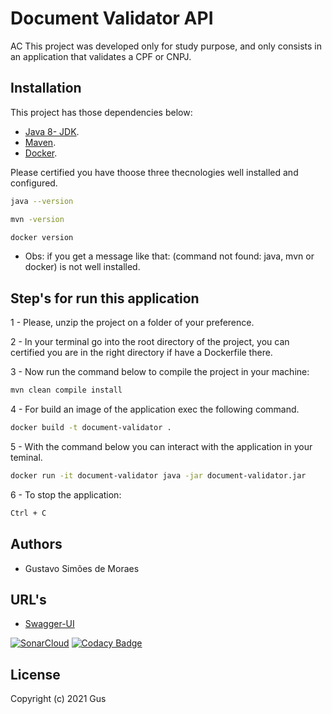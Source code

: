 # Document Validator API
AC
This project was developed only for study purpose, and only consists in an application that validates a CPF or CNPJ.

## Installation
This project has those dependencies below:

- [Java 8- JDK](https://www.oracle.com/technetwork/java/javase/downloads/index.html).
- [Maven](https://maven.apache.org/).
- [Docker](https://docs.docker.com/install/).

Please certified you have thoose three thecnologies well installed and configured.

```bash
java --version

mvn -version

docker version
```
- Obs: if you get a message like that: (command not found: java, mvn or docker) is not well installed.

## Step's for run this application

1 - Please, unzip the project on a folder of your preference.

2 - In your terminal go into the root directory of the project, you can certified you are in the right directory if have a Dockerfile there.

3 - Now run the command below to compile the project in your machine:

```bash
mvn clean compile install
```
4 - For build an image of the application exec the following command.
```bash
docker build -t document-validator .
```

5 - With the command below you can interact with the application in your teminal.
```bash
docker run -it document-validator java -jar document-validator.jar
```

6 - To stop the application:
```bash
Ctrl + C
```

## Authors
- Gustavo Simões de Moraes

## URL's

- [Swagger-UI](https://localhost:8500)

[![SonarCloud](https://sonarcloud.io/images/project_badges/sonarcloud-white.svg)](https://sonarcloud.io/dashboard?id=guttosm_ms-document-validator)
[![Codacy Badge](https://app.codacy.com/project/badge/Grade/c82a8465162e4b2784265e671d459fe2)](https://www.codacy.com/gh/guttosm/ms-document-validator/dashboard?utm_source=github.com&amp;utm_medium=referral&amp;utm_content=guttosm/ms-document-validator&amp;utm_campaign=Badge_Grade)

## License
Copyright (c) 2021 Gus
